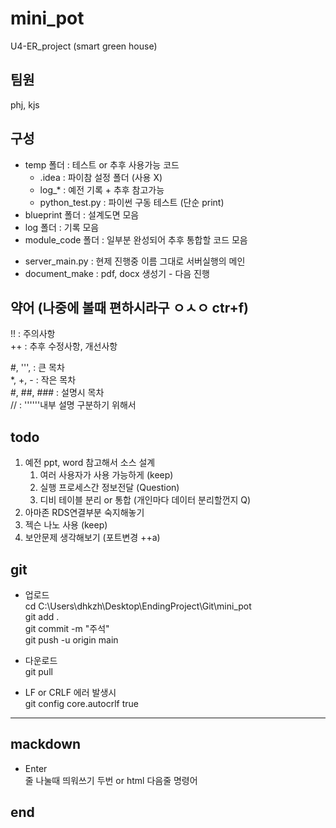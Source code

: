 # mini_pot  
U4-ER_project (smart green house)  
  
## 팀원  
phj, kjs  
  
## 구성  
* temp 폴더 : 테스트 or 추후 사용가능 코드  
    + .idea : 파이참 설정 폴더 (사용 X)  
    + log_* : 예전 기록 + 추후 참고가능  
    + python_test.py : 파이썬 구동 테스트 (단순 print)  
* blueprint 폴더 : 설계도면 모음  
* log 폴더 : 기록 모음  
* module_code 폴더 : 일부분 완성되어 추후 통합할 코드 모음  

- server_main.py : 현제 진행중 이름 그대로 서버실행의 메인
- document_make : pdf, docx 생성기 - 다음 진행
  
## 약어 (나중에 볼때 편하시라구 ㅇㅅㅇ ctr+f)  
!! : 주의사항  
++ : 추후 수정사항, 개선사항  
  
#, ''', : 큰 목차  
*, +, - : 작은 목차  
#, ##, ### : 설명시 목차  
// : ''''''내부 설명 구분하기 위해서  
  
## todo  
1. 예전 ppt, word 참고해서 소스 설계  
    1. 여러 사용자가 사용 가능하게 (keep)  
    2. 실행 프로세스간 정보전달 (Question)  
    3. 디비 테이블 분리 or 통합 (개인마다 데이터 분리할껀지 Q)  
2. 아마존 RDS연결부분 숙지해놓기  
3. 젝슨 나노 사용 (keep)  
4. 보안문제 생각해보기 (포트변경 ++a)
  
## git  
* 업로드  
cd C:\Users\dhkzh\Desktop\EndingProject\Git\mini_pot  
git add .  
git commit -m "주석"  
git push -u origin main  
  
* 다운로드  
git pull  
  
* LF or CRLF 에러 발생시  
git config core.autocrlf true  
  
- - - - -  
  
## mackdown  
* Enter  
줄 나눌때 띄워쓰기 두번 or html 다음줄 명령어 <br>  
  





  
## end  